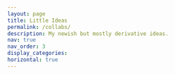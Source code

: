 ```yaml
---
layout: page
title: Little Ideas
permalink: /collabs/
description: My newish but mostly derivative ideas.
nav: true
nav_order: 3
display_categories:
horizontal: true
---
```

